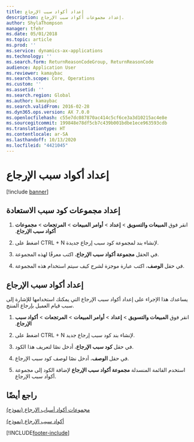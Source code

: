```yaml
---
title: إعداد أكواد سبب الإرجاع
description: إعداد مجموعات أكواد سبب الإرجاع.
author: ShylaThompson
manager: tfehr
ms.date: 05/01/2018
ms.topic: article
ms.prod: ''
ms.service: dynamics-ax-applications
ms.technology: ''
ms.search.form: ReturnReasonCodeGroup, ReturnReasonCode
audience: Application User
ms.reviewer: kamaybac
ms.search.scope: Core, Operations
ms.custom: ''
ms.assetid: ''
ms.search.region: Global
ms.author: kamaybac
ms.search.validFrom: 2016-02-28
ms.dyn365.ops.version: AX 7.0.0
ms.openlocfilehash: c55e7dc087870ac414c5cf6ce3a3d10215ac4e8e
ms.sourcegitcommit: 199848e78df5cb7c439b001bdbe1ece963593cdb
ms.translationtype: HT
ms.contentlocale: ar-SA
ms.lasthandoff: 10/13/2020
ms.locfileid: "4421045"
---
```

# <a name="set-up-return-reason-codes"></a>إعداد أكواد سبب الإرجاع   

[!include [banner](../includes/banner.md)]


## <a name="set-up-return-reason-code-groups"></a>إعداد مجموعات كود سبب الاستعادة 

1.  انقر فوق **‏‫المبيعات والتسويق‬** \> **إعداد** \> **‏‫‏‫أوامر المبيعات**‬ \> **المرتجعات** \> **مجموعات أكواد سبب الإرجاع**.

2.  اضغط على CTRL + N لإنشاء بند لمجموعة كود سبب إرجاع جديدة.

3.  في الحقل **مجموعة أكواد سبب الإرجاع**، اكتب معرفًا لهذه المجموعة.

4.  في حقل **الوصف**، اكتب عبارة موجزة لشرح كيف سيتم استخدام هذه المجموعة.

## <a name="set-up-return-reason-codes"></a>إعداد أكواد سبب الإرجاع 

يساعدك هذا الإجراء على إعداد أكواد سبب الإرجاع التي يمكنك استخدامها للإشارة إلى سبب قيام العميل بإرجاع المنتج.

1.  انقر فوق **‏‫المبيعات والتسويق‬** \> **إعداد** \> **‏‫‏‫أوامر المبيعات**‬ \> **المرتجعات** \> **أكواد سبب الإرجاع**.

2.  اضغط على CTRL + N لإنشاء بند كود سبب إرجاع جديد.

3.  في حقل **كود سبب الإرجاع**، أدخل نصًا لتعريف هذا الكود.

4.  في حقل **الوصف**، أدخل نصًا لوصف كود سبب الإرجاع.

5.  استخدم القائمة المنسدلة **مجموعة أكواد سبب الإرجاع** لإضافة الكود إلى مجموعة أكواد سبب الإرجاع.

## <a name="see-also"></a>راجع أيضًا

[‏‏مجموعات أكواد أسباب الإرجاع (نموذج)](https://technet.microsoft.com/library/hh209604\(v=ax.60\))

[أكواد سبب الإرجاع (نموذج)](https://technet.microsoft.com/library/hh227372\(v=ax.60\))

 




[!INCLUDE[footer-include](../../includes/footer-banner.md)]
